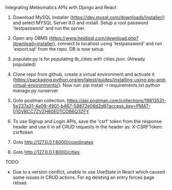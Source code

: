 Integrating Meteomatics APIs with Django and React

1.    Download MySQL Installer (https://dev.mysql.com/downloads/installer/) and select MYSQL Server 8.0 and install. Setup a root password 'testpassword' and run the server.
   
2. Open any DBMS (https://www.heidisql.com/download.php?download=installer), connect to locahost using 'testpassword' and run 'export.sql' from the repo. DB is now setup
   
3. populate.py is for populating tb_cities with cities.json. (Already populated)

4. Clone repo from github, create a virtual environment and activate it (https://packaging.python.org/en/latest/guides/installing-using-pip-and-virtual-environments/):
Now run:
	pip install -r requirements.txt
	python manage.py runserver

5. Goto postman collection, https://api.postman.com/collections/19813531-5e237a31-4e08-4901-b467-58872e08d2d6?access_key=PMAT-01GVBCC7ZVZH60EDTCDB6Q3ZFY

6. To use Signup and Login APIs, save the 'csrf' token from the response header and use it in all CRUD requests in the header as:
   X-CSRFToken: csrftoken
   
7. Goto http://127.0.0.1:8000/coordinates

8. Goto http://127.0.0.1:8000/cities

TODO:

- Due to a version conflict, unable to use UseState in React which caused some issues in CRUD actions. For eg deleting an entry forces page reload.

